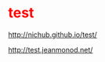<style>
    h1 {color:red;}
</style>

# test

<http://nichub.github.io/test/>

<http://test.jeanmonod.net/>
